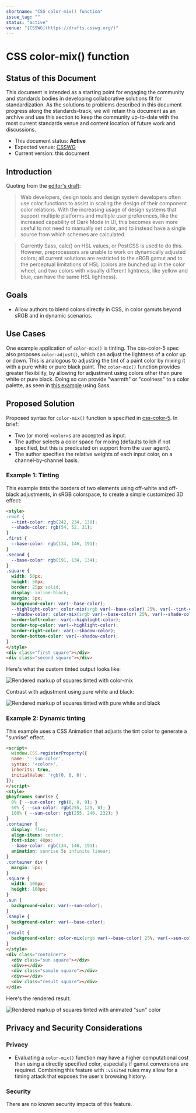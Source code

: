 ```yaml
---
shortname: "CSS color-mix() function"
issue_tag: ""
status: "active"
venue: "[CSSWG](https://drafts.csswg.org/)"
---
```


# CSS color-mix() function

## Status of this Document
This document is intended as a starting point for engaging the community and standards bodies in developing collaborative solutions fit for standardization. As the solutions to
problems described in this document progress along the standards-track, we will retain this document as an archive and use this section to keep the community up-to-date with the
most current standards venue and content location of future work and discussions.
* This document status: **Active**
* Expected venue: [CSSWG](https://drafts.csswg.org/)
* Current version: this document

## Introduction

Quoting from the [editor's draft](https://drafts.csswg.org/css-color-5/#intro):
> Web developers, design tools and design system developers often use color functions to assist in scaling the design of their component color relations. With the increasing
usage of design systems that support multiple platforms and multiple user preferences, like the increased capability of Dark Mode in UI, this becomes even more useful to not
need to manually set color, and to instead have a single source from which schemes are calculated.

> Currently Sass, calc() on HSL values, or PostCSS is used to do this. However, preprocessors are unable to work on dynamically adjusted colors; all current solutions are
restricted to the sRGB gamut and to the perceptual limitations of HSL (colors are bunched up in the color wheel, and two colors with visually different lightness, like yellow
and blue, can have the same HSL lightness).

## Goals

* Allow authors to blend colors directly in CSS, in color gamuts beyond sRGB and in dynamic scenarios.

## Use Cases

One example application of `color-mix()` is tinting. The css-color-5 spec also proposes `color-adjust()`, which can adjust the lightness of a color up or down. This is
analogous to adjusting the tint of a paint color by mixing it with a pure white or pure black paint. The `color-mix()` function provides greater flexibility, by allowing for
adjustment using colors other than pure white or pure black. Doing so can provide "warmth" or "coolness" to a color palette, as seen in
[this example](https://alistapart.com/article/mixing-color-for-the-web-with-sass/#section5) using Sass.

## Proposed Solution

Proposed syntax for `color-mix()` function is specified in [css-color-5](https://drafts.csswg.org/css-color-5/#color-mix). In brief:
- Two (or more) `<color>`s are accepted as input.
- The author selects a color space for mixing (defaults to lch if not specified, but this is predicated on support from the user agent).
- The author specifies the relative weights of each input color, on a channel-by-channel basis.

### Example 1: Tinting

This example tints the borders of two elements using off-white and off-black adjustments, in sRGB colorspace, to create a simple customized 3D effect:

``` html
<style>
:root {
  --tint-color: rgb(242, 234, 138);
  --shade-color: rgb(54, 52, 31);
}
.first {
  --base-color: rgb(134, 146, 191);
}
.second {
  --base-color: rgb(191, 134, 134);
}
.square {
  width: 50px;
  height: 50px;
  border: 25px solid;
  display: inline-block;
  margin: 5px;
  background-color: var(--base-color);
  --highlight-color: color-mix(srgb var(--base-color) 25%, var(--tint-color));
  --shadow-color: color-mix(srgb var(--base-color) 25%, var(--shade-color));
  border-left-color: var(--highlight-color);
  border-top-color: var(--highlight-color);
  border-right-color: var(--shadow-color);
  border-bottom-color: var(--shadow-color);
}
</style>
<div class="first square"></div>
<div class="second square"></div>
```

Here's what the custom tinted output looks like:

![Rendered markup of squares tinted with color-mix](color-mix-squares.png)

Contrast with adjustment using pure white and black:

![Rendered markup of squares tinted with pure white and black](pure-tint-squares.png)

### Example 2: Dynamic tinting

This example uses a CSS Animation that adjusts the tint color to generate a "sunrise" effect.

``` html
<script>
  window.CSS.registerProperty({
  name: '--sun-color',
  syntax: '<color>',
  inherits: true,
  initialValue: 'rgb(0, 0, 0)',
});
</script>
<style>
@keyframes sunrise {
  0% { --sun-color: rgb(0, 0, 0); }
  50% { --sun-color: rgb(255, 129, 0); }
  100% { --sun-color: rgb(255, 240, 232); }
}
.container {
  display: flex;
  align-items: center;
  font-size: 48px;
  --base-color: rgb(134, 146, 191);
  animation: sunrise 5s infinite linear;
}
.container div {
  margin: 5px;
}
.square {
  width: 100px;
  height: 100px;
}
.sun {
  background-color: var(--sun-color);
}
.sample {
  background-color: var(--base-color);
}
.result {
  background-color: color-mix(srgb var(--base-color) 25%, var(--sun-color));
}
</style>
<div class="container">
  <div class="sun square"></div>
  <div>+</div>
  <div class="sample square"></div>
  <div>=</div>
  <div class="result square"></div>
</div>
```

Here's the rendered result:

![Rendered markup of squares tinted with animated "sun" color](sunrise.gif)


## Privacy and Security Considerations

### Privacy

* Evaluating a `color-mix()` function may have a higher computational cost than using a directly specified color, especially if gamut conversions are required. Combining this
feature with `:visited` rules may allow for a timing attack that exposes the user's browsing history.

### Security

There are no known security impacts of this feature.
